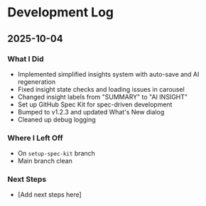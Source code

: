 # Development Log

## 2025-10-04

### What I Did
- Implemented simplified insights system with auto-save and AI regeneration
- Fixed insight state checks and loading issues in carousel
- Changed insight labels from "SUMMARY" to "AI INSIGHT"
- Set up GitHub Spec Kit for spec-driven development
- Bumped to v1.2.3 and updated What's New dialog
- Cleaned up debug logging

### Where I Left Off
- On `setup-spec-kit` branch
- Main branch clean

### Next Steps
- [Add next steps here]
